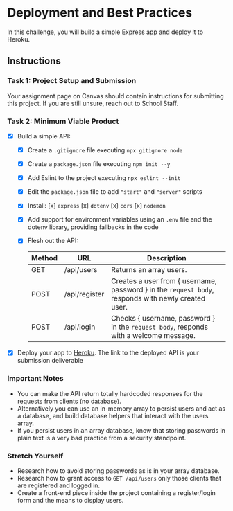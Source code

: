 # Deployment and Best Practices

In this challenge, you will build a simple Express app and deploy it to Heroku.

## Instructions

### Task 1: Project Setup and Submission

Your assignment page on Canvas should contain instructions for submitting this project. If you are still unsure, reach out to School Staff.

### Task 2: Minimum Viable Product

-   [x] Build a simple API:

    -   [x] Create a `.gitignore` file executing `npx gitignore node`
    -   [x] Create a `package.json` file executing `npm init --y`
    -   [x] Add Eslint to the project executing `npx eslint --init`
    -   [x] Edit the `package.json` file to add `"start"` and `"server"` scripts
    -   [x] Install:
            [x] `express`
            [x] `dotenv`
            [x] `cors`
            [x] `nodemon`
    -   [x] Add support for environment variables using an `.env` file and the dotenv library, providing fallbacks in the code
    -   [x] Flesh out the API:

        | Method | URL           | Description                                                                                         |
        | ------ | ------------- | --------------------------------------------------------------------------------------------------- |
        | GET    | /api/users    | Returns an array users.                                                                             |
        | POST   | /api/register | Creates a user from { username, password } in the `request body`, responds with newly created user. |
        | POST   | /api/login    | Checks { username, password } in the `request body`, responds with a welcome message.               |

-   [x] Deploy your app to [Heroku](https://heroku.com). The link to the deployed API is your submission deliverable

### Important Notes

-   You can make the API return totally hardcoded responses for the requests from clients (no database).
-   Alternatively you can use an in-memory array to persist users and act as a database, and build database helpers that interact with the users array.
-   If you persist users in an array database, know that storing passwords in plain text is a very bad practice from a security standpoint.

### Stretch Yourself

-   Research how to avoid storing passwords as is in your array database.
-   Research how to grant access to `GET /api/users` only those clients that are registered and logged in.
-   Create a front-end piece inside the project containing a register/login form and the means to display users.
